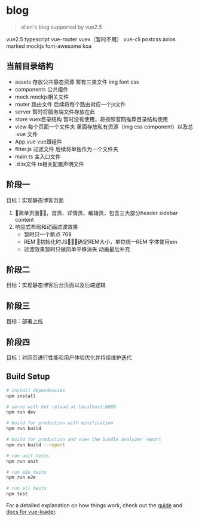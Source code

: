 # blog

> allen's blog supported by vue2.5

vue2.5 typescript vue-router vuex（暂时不用） vue-cli postcss axios marked mockjs font-awesome koa

## 当前目录结构
- assets  存放公共静态资源 暂有三类文件 img font css
- components  公共组件
- mock mockjs相关文件
- router 路由文件  后续将每个路由对应一个js文件
- server 暂时将服务端文件存放在此
- store  vuex目录结构 暂时没有使用，将按照官网推荐目录结构使用
- view  每个页面一个文件夹 里面存放私有资源（img css component）以及总 .vue 文件
- App.vue  vue跟组件
- filter.js  过滤文件 后续将单独作为一个文件夹
- main.ts  主入口文件
- .d.ts文件  ts相关配置声明文件

## 阶段一  
目标：实现静态博客页面

1. 简单页面，首页、详情页、编辑页，包含三大部分header  sidebar  content
2. 响应式布局和动画过渡效果
    - 暂时只一个断点  768
    - REM  初始化时JS确定REM大小，单位统一REM   字体使用em
    - 过渡效果暂时只做简单平移消失  动画最后补充


## 阶段二
目标：实现静态博客后台页面以及后端逻辑


## 阶段三
目标：部署上线


## 阶段四
目标：对网页进行性能和用户体验优化并持续维护迭代


## Build Setup

``` bash
# install dependencies
npm install

# serve with hot reload at localhost:8080
npm run dev

# build for production with minification
npm run build

# build for production and view the bundle analyzer report
npm run build --report

# run unit tests
npm run unit

# run e2e tests
npm run e2e

# run all tests
npm test
```

For a detailed explanation on how things work, check out the [guide](http://vuejs-templates.github.io/webpack/) and [docs for vue-loader](http://vuejs.github.io/vue-loader).

